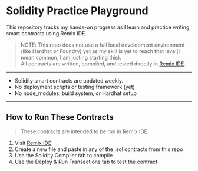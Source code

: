 # Solidity Practice Playground

This repository tracks my hands-on progress as I learn and practice writing smart contracts using Remix IDE.

> NOTE: This repo does not use a full local development environment (like Hardhat or Foundry) yet as my skill is yet to reach that level(I mean common, I am justing starting this).  
> All contracts are written, compiled, and tested directly in [Remix IDE](https://remix.ethereum.org/).

---

-  Solidity smart contracts are updated weekly.
-  No deployment scripts or testing framework (yet)
-  No node_modules, build system, or Hardhat setup

---

## How to Run These Contracts

> These contracts are intended to be run in Remix IDE.

1. Visit [Remix IDE](https://remix.ethereum.org)
2. Create a new file and paste in any of the .sol contracts from this repo
3. Use the Solidity Compiler tab to compile
4. Use the Deploy & Run Transactions tab to test the contract